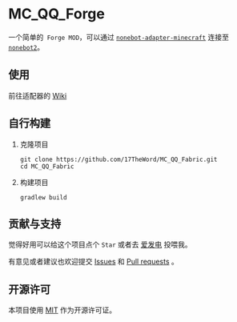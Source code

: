# MC_QQ_Forge

一个简单的` Forge MOD`，可以通过 [`nonebot-adapter-minecraft`](https://github.com/17TheWord/nonebot-adapter-minecraft)
连接至 [`nonebot2`](https://github.com/nonebot/nonebot2)。

## 使用

前往适配器的 [Wiki](https://github.com/17TheWord/nonebot-adapter-spigot/wiki)

## 自行构建

1. 克隆项目

    ```shell
    git clone https://github.com/17TheWord/MC_QQ_Fabric.git
    cd MC_QQ_Fabric
    ```

2. 构建项目

    ```shell
    gradlew build
    ```

## 贡献与支持

觉得好用可以给这个项目点个 `Star` 或者去 [爱发电](https://afdian.net/a/17TheWord) 投喂我。

有意见或者建议也欢迎提交 [Issues](https://github.com/17TheWord/MC_QQ_Fabric/issues)
和 [Pull requests](https://github.com/17TheWord/MC_QQ_Fabric/pulls) 。

## 开源许可

本项目使用 [MIT](./LICENSE) 作为开源许可证。
